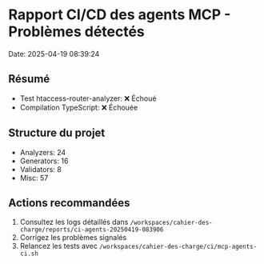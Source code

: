 # Rapport CI/CD des agents MCP - Problèmes détectés
Date: 2025-04-19 08:39:24

## Résumé
- Test htaccess-router-analyzer: ❌ Échoué
- Compilation TypeScript: ❌ Échouée

## Structure du projet
- Analyzers: 24
- Generators: 16
- Validators: 8
- Misc: 57

## Actions recommandées
1. Consultez les logs détaillés dans `/workspaces/cahier-des-charge/reports/ci-agents-20250419-083906`
2. Corrigez les problèmes signalés
3. Relancez les tests avec `/workspaces/cahier-des-charge/ci/mcp-agents-ci.sh`
